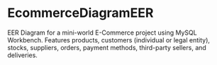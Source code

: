 # EcommerceDiagramEER
EER Diagram for a mini-world E-Commerce project using MySQL Workbench. Features products, customers (individual or legal entity), stocks, suppliers, orders, payment methods, third-party sellers, and deliveries.
